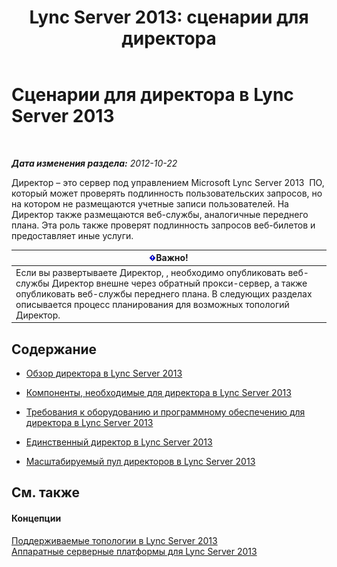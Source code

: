 ﻿---
title: 'Lync Server 2013: сценарии для директора'
TOCTitle: Сценарии для директора
ms:assetid: d2cf384a-0860-4779-80ce-cba2543be322
ms:mtpsurl: https://technet.microsoft.com/ru-ru/library/Gg398908(v=OCS.15)
ms:contentKeyID: 49311252
ms.date: 07/21/2017
mtps_version: v=OCS.15
ms.translationtype: HT
---

# Сценарии для директора в Lync Server 2013

 

_**Дата изменения раздела:** 2012-10-22_

Директор – это сервер под управлением Microsoft Lync Server 2013  ПО, который может проверять подлинность пользовательских запросов, но на котором не размещаются учетные записи пользователей. На Директор также размещаются веб-службы, аналогичные переднего плана. Эта роль также проверят подлинность запросов веб-билетов и предоставляет иные услуги.

<table>
<thead>
<tr class="header">
<th><img src="images/JJ618369.important(OCS.15).gif" title="important" alt="important" />Важно!</th>
</tr>
</thead>
<tbody>
<tr class="odd">
<td>Если вы развертываете Директор, , необходимо опубликовать веб-службы Директор внешне через обратный прокси-сервер, а также опубликовать веб-службы переднего плана. В следующих разделах описывается процесс планирования для возможных топологий Директор.</td>
</tr>
</tbody>
</table>


## Содержание

  - [Обзор директора в Lync Server 2013](lync-server-2013-overview-of-the-director.md)

  - [Компоненты, необходимые для директора в Lync Server 2013](lync-server-2013-components-required-for-the-director.md)

  - [Требования к оборудованию и программному обеспечению для директора в Lync Server 2013](lync-server-2013-hardware-and-software-requirements-for-the-director.md)

  - [Единственный директор в Lync Server 2013](lync-server-2013-single-director.md)

  - [Масштабируемый пул директоров в Lync Server 2013](lync-server-2013-scaled-director-pool.md)

## См. также

#### Концепции

[Поддерживаемые топологии в Lync Server 2013](lync-server-2013-supported-topologies.md)  
[Аппаратные серверные платформы для Lync Server 2013](lync-server-2013-server-hardware-platforms.md)

